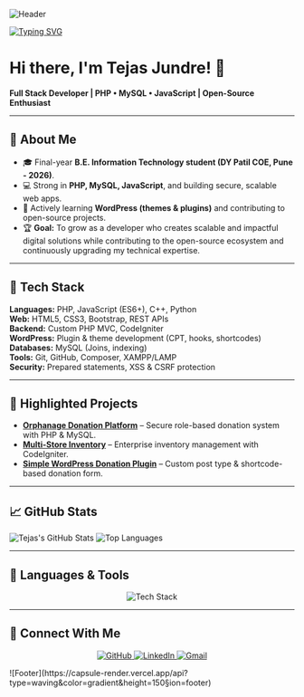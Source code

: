 <!-- Futuristic Header -->
![Header](https://capsule-render.vercel.app/api?type=waving&color=gradient&height=200&section=header&text=Tejas%20Jundre&fontSize=45&animation=fadeIn&fontColor=fff&fontAlignY=40)

<!-- Typing Effect -->
[![Typing SVG](https://readme-typing-svg.herokuapp.com?font=Orbitron&size=25&color=00F5FF&center=true&vCenter=true&width=1000&lines=Full+Stack+Developer+|+PHP+•+JS+•+MySQL+•+WordPress;Open+Source+Enthusiast;Passionate+about+AI+%26+Futuristic+Web+Technologies)](https://git.io/typing-svg)


# Hi there, I'm Tejas Jundre! 👋

**Full Stack Developer | PHP • MySQL • JavaScript | Open-Source Enthusiast**

---

## 🚀 About Me
- 🎓 Final-year **B.E. Information Technology student (DY Patil COE, Pune - 2026)**.
- 💻 Strong in **PHP, MySQL, JavaScript**, and building secure, scalable web apps.
- 🌱 Actively learning **WordPress (themes & plugins)** and contributing to open-source projects.
- 🏆 **Goal:** To grow as a developer who creates scalable and impactful digital solutions while contributing to the open-source ecosystem and continuously upgrading my technical expertise.

---

## 🔧 Tech Stack
**Languages:** PHP, JavaScript (ES6+), C++, Python  
**Web:** HTML5, CSS3, Bootstrap, REST APIs  
**Backend:** Custom PHP MVC, CodeIgniter  
**WordPress:** Plugin & theme development (CPT, hooks, shortcodes)  
**Databases:** MySQL (Joins, indexing)  
**Tools:** Git, GitHub, Composer, XAMPP/LAMP  
**Security:** Prepared statements, XSS & CSRF protection

---

## 🌟 Highlighted Projects
- **[Orphanage Donation Platform](https://github.com/tejasjundre/orphanage-donation-platform)** – Secure role-based donation system with PHP & MySQL.
- **[Multi-Store Inventory](https://github.com/tejasjundre/multistore-main)** – Enterprise inventory management with CodeIgniter.
- **[Simple WordPress Donation Plugin](https://github.com/tejasjundre/wp-simple-donation)** – Custom post type & shortcode-based donation form.

---

## 📈 GitHub Stats
![Tejas's GitHub Stats](https://github-readme-stats.vercel.app/api?username=tejasjundre&show_icons=true&theme=radical)
![Top Languages](https://github-readme-stats.vercel.app/api/top-langs/?username=tejasjundre&layout=compact&theme=radical)

---
## 🚀 Languages & Tools
<p align="center">
  <!-- Languages -->
  <img src="https://skillicons.dev/icons?i=js,php,html,css,react,nodejs,mysql,mongodb,wordpress,cpp,java,python&perline=6" alt="Tech Stack" />
</p>

---

## 🤝 Connect With Me
<p align="center">
  <a href="https://github.com/tejasjundre" target="_blank">
    <img src="https://img.shields.io/badge/GitHub-100000?style=for-the-badge&logo=github&logoColor=white" alt="GitHub"/>
  </a>
  <a href="https://www.linkedin.com/in/tejas-jundre" target="_blank">
    <img src="https://img.shields.io/badge/LinkedIn-0077B5?style=for-the-badge&logo=linkedin&logoColor=white" alt="LinkedIn"/>
  </a>
  <a href="mailto:jundretejas302inc@gmail.com" target="_blank">
    <img src="https://img.shields.io/badge/Gmail-D14836?style=for-the-badge&logo=gmail&logoColor=white" alt="Gmail"/>
  </a>
</p>
<!-- Futuristic Footer -->
![Footer](https://capsule-render.vercel.app/api?type=waving&color=gradient&height=150&section=footer)
